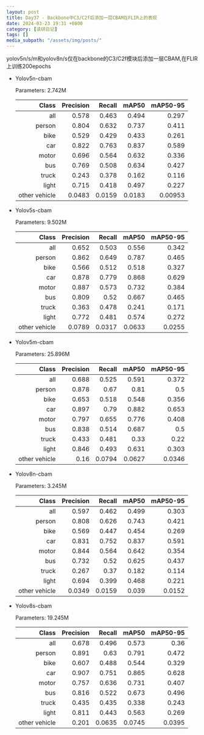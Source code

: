 ```yaml
---
layout: post
title: Day37 - Backbone中C3/C2f后添加一层CBAM在FLIR上的表现
date: 2024-03-23 19:31 +0800
category: [读研日记]
tags: []
media_subpath: "/assets/img/posts/"
---
```


yolov5n/s/m和yolov8n/s仅在backbone的C3/C2f模块后添加一层CBAM,在FLIR上训练200epochs

- Yolov5n-cbam

    Parameters: 2.742M

    |                Class| Precision|    Recall|     mAP50|  mAP50-95|
    |                 ---:|      ---:|      ---:|      ---:|      ---:|
    |                  all|     0.578|     0.463|     0.494|     0.297|
    |               person|     0.804|     0.632|     0.737|     0.411|
    |                 bike|     0.529|     0.429|     0.433|     0.261|
    |                  car|     0.822|     0.763|     0.837|     0.589|
    |                motor|     0.696|     0.564|     0.632|     0.336|
    |                  bus|     0.769|     0.508|     0.634|     0.427|
    |                truck|     0.243|     0.378|     0.162|     0.116|
    |                light|     0.715|     0.418|     0.497|     0.227|
    |        other vehicle|    0.0483|    0.0159|    0.0183|   0.00953|

- Yolov5s-cbam

    Parameters: 9.502M

    |                Class| Precision|    Recall|     mAP50|  mAP50-95|
    |                 ---:|      ---:|      ---:|      ---:|      ---:|
    |                  all|     0.652|     0.503|     0.556|     0.342|
    |               person|     0.862|     0.649|     0.787|     0.465|
    |                 bike|     0.566|     0.512|     0.518|     0.327|
    |                  car|     0.878|     0.779|     0.868|     0.629|
    |                motor|     0.887|     0.573|     0.732|     0.384|
    |                  bus|     0.809|      0.52|     0.667|     0.465|
    |                truck|     0.363|     0.478|     0.241|     0.171|
    |                light|     0.772|     0.481|     0.574|     0.272|
    |        other vehicle|    0.0789|    0.0317|    0.0633|    0.0255|

- Yolov5m-cbam

    Parameters: 25.896M

    |                Class| Precision|    Recall|     mAP50|  mAP50-95|
    |                 ---:|      ---:|      ---:|      ---:|      ---:|
    |                  all|     0.688|     0.525|     0.591|     0.372|
    |               person|     0.878|      0.67|      0.81|       0.5|
    |                 bike|     0.653|     0.518|     0.548|     0.356|
    |                  car|     0.897|      0.79|     0.882|     0.653|
    |                motor|     0.797|     0.655|     0.776|     0.408|
    |                  bus|     0.838|     0.514|     0.687|       0.5|
    |                truck|     0.433|     0.481|      0.33|      0.22|
    |                light|     0.846|     0.493|     0.631|     0.303|
    |        other vehicle|      0.16|    0.0794|    0.0627|    0.0346|

- Yolov8n-cbam

    Parameters: 3.245M

    |                Class| Precision|    Recall|     mAP50|  mAP50-95|
    |                 ---:|      ---:|      ---:|      ---:|      ---:|
    |                  all|     0.597|     0.462|     0.499|     0.303|
    |               person|     0.808|     0.626|     0.743|     0.421|
    |                 bike|     0.569|     0.447|     0.454|     0.269|
    |                  car|     0.831|     0.752|     0.837|     0.591|
    |                motor|     0.844|     0.564|     0.642|     0.354|
    |                  bus|     0.732|      0.52|     0.625|     0.437|
    |                truck|     0.267|      0.37|     0.182|     0.114|
    |                light|     0.694|     0.399|     0.468|     0.221|
    |        other vehicle|    0.0349|    0.0159|     0.039|    0.0152|

- Yolov8s-cbam

    Parameters: 19.245M

    |                Class| Precision|    Recall|     mAP50|  mAP50-95|
    |                 ---:|      ---:|      ---:|      ---:|      ---:|
    |                  all|     0.678|     0.496|     0.573|      0.36|
    |               person|     0.891|      0.63|     0.791|     0.472|
    |                 bike|     0.607|     0.488|     0.544|     0.329|
    |                  car|     0.907|     0.751|     0.865|     0.628|
    |                motor|     0.757|     0.636|     0.731|     0.407|
    |                  bus|     0.816|     0.522|     0.673|     0.496|
    |                truck|     0.435|     0.435|     0.338|     0.243|
    |                light|     0.811|     0.443|     0.563|     0.269|
    |        other vehicle|     0.201|    0.0635|    0.0745|    0.0395|
